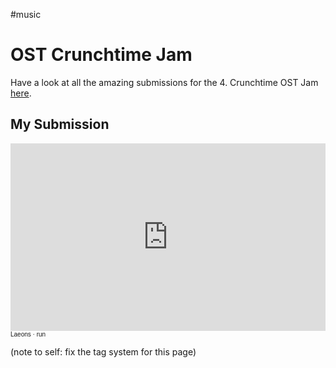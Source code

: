 #music
# OST Crunchtime Jam
Have a look at all the amazing submissions for the 4. Crunchtime OST Jam [here](https://itch.io/jam/ost-composing-jam-crunchtime-04/entries). 
## My Submission
<iframe width="100%" height="300" scrolling="no" frameborder="no" allow="autoplay" src="https://w.soundcloud.com/player/?url=https%3A//api.soundcloud.com/tracks/2077178584&color=%23747c7c&auto_play=false&hide_related=false&show_comments=true&show_user=true&show_reposts=false&show_teaser=true&visual=true"></iframe><div style="font-size: 10px; line-break: anywhere;word-break: normal;overflow: hidden;white-space: nowrap;text-overflow: ellipsis; font-family: Interstate,Lucida Grande,Lucida Sans Unicode,Lucida Sans,Garuda,Verdana,Tahoma,sans-serif;font-weight: 100;"><a href="https://soundcloud.com/laeons" title="Laeons" target="_blank" style="text-decoration: none;">Laeons</a> · <a href="https://soundcloud.com/laeons/run" title="run" target="_blank" style="text-decoration: none;">run</a></div>

(note to self: fix the tag system for this page)
